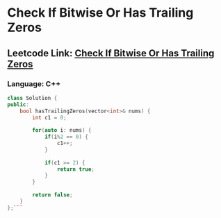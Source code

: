 # Check If Bitwise Or Has Trailing Zeros

## Leetcode Link: [Check If Bitwise Or Has Trailing Zeros](https://leetcode.com/problems/check-if-bitwise-or-has-trailing-zeros/)
### Language: C++

```cpp
class Solution {
public:
    bool hasTrailingZeros(vector<int>& nums) {
        int c1 = 0;
        
        for(auto i: nums) {
            if(i%2 == 0) {
                c1++;
            }
            
            if(c1 >= 2) {
                return true;
            }
        }
        
        return false;
    }
};```



